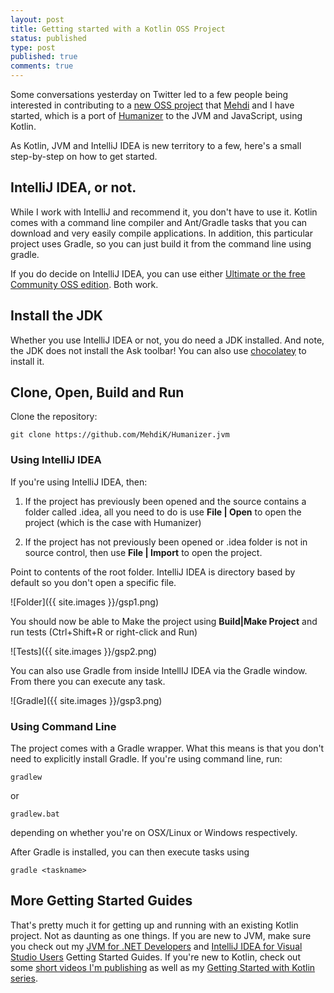```yaml
---
layout: post
title: Getting started with a Kotlin OSS Project
status: published
type: post
published: true
comments: true
---
```


Some conversations yesterday on Twitter led to a few people being interested in contributing to a [new OSS project](https://github.com/MehdiK/Humanizer.jvm) that [Mehdi](https://twitter.com/MehdiKhalili) and I have
started, which is a port of [Humanizer](https://github.com/MehdiK/Humanizer) to the JVM and JavaScript, using Kotlin.


As Kotlin, JVM and IntelliJ IDEA is new territory to a few, here's a small step-by-step on how to get started.

## IntelliJ IDEA, or not.

While I work with IntelliJ and recommend it, you don't have to use it. Kotlin comes with a command line compiler and Ant/Gradle
tasks that you can download and very easily compile applications. In addition, this particular project uses Gradle, so you can just
build it from the command line using gradle.


If you do decide on IntelliJ IDEA, you can use either [Ultimate or the free Community OSS edition](http://www.jetbrains.com/idea/download/). Both work.

## Install the JDK

Whether you use IntelliJ IDEA or not, you do need a JDK installed. And note, the JDK does not install the Ask toolbar!
You can also use [chocolatey](https://chocolatey.org/) to install it.


## Clone, Open, Build and Run

Clone the repository:


    git clone https://github.com/MehdiK/Humanizer.jvm


### Using IntelliJ IDEA

If you're using IntelliJ IDEA, then:

1. If the project has previously been opened and the source contains a folder called .idea, all you need to do is use **File | Open** to open the project (which is the case with Humanizer)

2. If the project has not previously been opened or .idea folder is not in source control, then use **File | Import** to open the project.


Point to contents of the root folder. IntelliJ IDEA is directory based by default so you don't open a specific file.


![Folder]({{ site.images }}/gsp1.png)


You should now be able to Make the project using **Build|Make Project** and run tests (Ctrl+Shift+R or right-click and Run)


![Tests]({{ site.images }}/gsp2.png)

You can also use Gradle from inside IntellIJ IDEA via the Gradle window. From there you can execute any task.


![Gradle]({{ site.images }}/gsp3.png)


### Using Command Line

The project comes with a Gradle wrapper. What this means is that you don't need to explicitly install Gradle.
If you're using command line, run:

    gradlew

or

    gradlew.bat


depending on whether you're on OSX/Linux or Windows respectively.

After Gradle is installed, you can then execute tasks using

    gradle <taskname>


## More Getting Started Guides

That's pretty much it for getting up and running with an existing Kotlin project. Not as daunting as one things. If
you are new to JVM, make sure you check out my [JVM for .NET Developers](http://hadihariri.com/2013/12/29/jvm-minimal-survival-guide-for-the-dotnet-developer/) and [IntelliJ IDEA for Visual Studio Users](http://hadihariri.com/2013/12/29/jvm-minimal-survival-guide-for-the-dotnet-developer/#intellij-idea-for-the-visual-studio-user) Getting Started Guides.
If you're new to Kotlin, check out some [short videos I'm publishing](https://www.youtube.com/playlist?list=PLQ176FUIyIUZ7PWtWmjc9lbMciPjZcnI9) as well as my [Getting Started with Kotlin series](http://hadihariri.com/2012/02/17/the-kotlin-journey-part-i-getting-things-set-up/).
